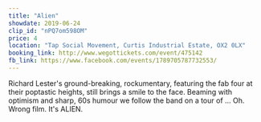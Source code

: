 ```yaml
---
title: "Alien"
showdate: 2019-06-24
clip_id: "nPQ7om598OM"
price: 4
location: "Tap Social Movement, Curtis Industrial Estate, OX2 0LX"
booking_link: http://www.wegottickets.com/event/475142
fb_link: https://www.facebook.com/events/1789705787732553/
---
```

Richard Lester's ground-breaking, rockumentary, featuring the fab four at their poptastic heights, still brings a smile to the face. Beaming with optimism and sharp, 60s humour we follow the band on a tour of ... Oh. Wrong film. It's ALIEN.

